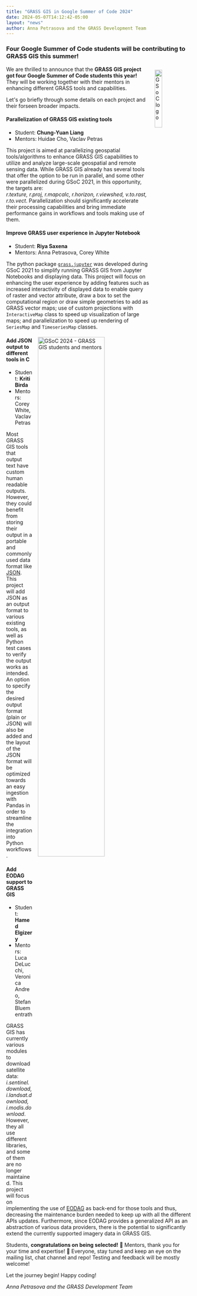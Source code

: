 ```yaml
---
title: "GRASS GIS in Google Summer of Code 2024"
date: 2024-05-07T14:12:42-05:00
layout: "news"
author: Anna Petrasova and the GRASS Development Team
---
```


### Four Google Summer of Code students will be contributing to GRASS GIS this summer!
<a href="https://summerofcode.withgoogle.com/programs/2024/organizations/osgeo-open-source-geospatial-foundation">
  <img src="https://summerofcode.withgoogle.com/assets/media/logo-sun.svg"
   alt="GSoC logo"
   title="GSoC logo"
   width="20%" style="float:right;padding-left:15px;padding-top:10px">
</a>

We are thrilled to announce that the 
**GRASS GIS project got four Google Summer of Code students this year!** 
They will be working together with their mentors in enhancing 
different GRASS tools and capabilities. 

Let's go briefly through some details on each project and their forseen broader impacts. 


#### Parallelization of GRASS GIS existing tools

- Student: **Chung-Yuan Liang**
- Mentors: Huidae Cho, Vaclav Petras

This project is aimed at parallelizing geospatial tools/algorithms to enhance 
GRASS GIS capabilities to utilize and analyze large-scale geospatial and remote 
sensing data. 
While GRASS GIS already has several tools that offer the option to be run in 
parallel, and some other were parallelized during GSoC 2021, in this
opportunity, the targets are:  
*r.texture, r.proj, r.mapcalc, r.horizon, r.viewshed, v.to.rast, r.to.vect*. 
Parallelization should significantly accelerate their processing capabilities 
and bring immediate performance gains in workflows and tools making use of them. 


#### Improve GRASS user experience in Jupyter Notebook 

- Student: **Riya Saxena**
- Mentors: Anna Petrasova, Corey White

The python package [`grass.jupyter`](https://grass.osgeo.org/grass83/manuals/libpython/grass.jupyter.html) 
was developed during GSoC 2021 to simplify running GRASS GIS from Jupyter Notebooks
and displaying data. 
This project will focus on enhancing the user experience by adding features such
as increased interactivity of displayed data to enable query of raster and vector 
attribute, draw a box to set the computational region or draw simple geometries to 
add as GRASS vector maps; use of custom projections with `InteractiveMap` class to
speed up visualization of large maps; and parallelization to speed up rendering of 
`SeriesMap` and `TimeseriesMap` classes.

<a href="/images/news/gsoc_2024_students_and_mentors.png">
  <img src="/images/news/gsoc_2024_students_and_mentors.png"
   alt="GSoC 2024 - GRASS GIS students and mentors"
   title="GSoC 2024 - GRASS GIS students and mentors"
   width="60%" style="float:right;padding-left:15px;padding-top:5px">
</a>

#### Add JSON output to different tools in C

- Student: **Kriti Birda**
- Mentors: Corey White, Vaclav Petras

Most GRASS GIS tools that output text have custom human readable outputs.
However, they could benefit from storing their output in a portable and commonly
used data format like [JSON](https://www.json.org/json-en.html). 
This project will add JSON as an output format to various existing tools, as well as
Python test cases to verify the output works as intended. 
An option to specify the desired output format (plain or JSON) will 
also be added and the layout of the JSON format will be optimized towards an 
easy ingestion with Pandas in order to streamline the integration into Python 
workflows.


#### Add EODAG support to GRASS GIS

- Student: **Hamed Elgizery**
- Mentors: Luca DeLucchi, Veronica Andreo, Stefan Bluementrath

GRASS GIS has currently various modules to download satellite data: 
*i.sentinel.download, i.landsat.download, i.modis.download*. However, they all 
use different libraries, and some of them are no longer maintained. 
This project will focus on implementing the use of 
[EODAG](https://eodag.readthedocs.io/en/stable/) 
as back-end for those tools and thus, decreasing the maintenance burden 
needed to keep up with all the different APIs updates. 
Furthermore, since EODAG provides a generalized API as an abstraction of 
various data providers, there is the potential to significantly extend the 
currently supported imagery data in GRASS GIS. 

Students, **congratulations on being selected!** 🤩 Mentors, thank you for 
your time and expertise! 🙌 Everyone, stay tuned and keep an eye on the mailing
list, chat channel and repo! Testing and feedback will be mostly welcome!

Let the journey begin! Happy coding!

*Anna Petrasova and the GRASS Development Team*
